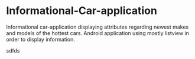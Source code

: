 # Informational-Car-application

Informational car-application displaying attributes regarding newest makes and models of the hottest cars. Android application using mostly listview in order to display information. 

sdfds
